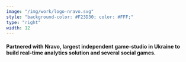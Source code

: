 ```yaml
---
image: "/img/work/logo-nravo.svg"
style: "background-color: #F23D30; color: #FFF;"
type: "right"
width: 12
---
```

#### Partnered with Nravo, largest independent game-studio in Ukraine to build real-time analytics solution and several social games.